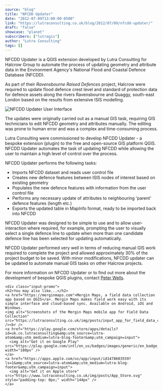 ```yaml
---
source: "blog"
title: "NFCDD Updater"
date: "2012-07-09T13:00:00-0500"
link: "https://lutraconsulting.co.uk/blog/2012/07/09/nfcdd-updater/"
draft: "false"
showcase: "planet"
subscribers: ["lutragis"]
author: "Lutra Consulting"
tags: []
---
```


<p>NFCDD Updater is a QGIS extension developed by Lutra Consulting for Halcrow Group to automate the process of updating geometry and attribute data in the Environment Agency's National Flood and Coastal Defence Database (NFCDD).</p>

<!-- more -->

<p>As part of their <em>Ravensbourne Raised Defences</em> project, Halcrow were required to update flood defence crest level and standard of protection data for defence assets along the rivers Ravensbourne and Quaggy, south-east London based on the results from extensive ISIS modelling.</p>

<p><img alt="NFCDD Updater User Interface" src="https://www.lutraconsulting.co.uk/img/posts/nfcdd-updater-ui.png" /></p>
<p>The updates were originally carried out as a manual GIS task, requiring GIS technicians to edit NFCDD geometry and attributes manually.  The editing was prone to human error and was a complex and time-consuming process.</p>
<p>Lutra Consulting were commissioned to develop NFCDD Updater - a bespoke extension (plugin) to the free and open-source GIS platform QGIS.  NFCDD Updater automates the task of updating NFCDD while allowing the user to maintain a high level of control over the process.</p>

<p>NFCDD Updater performs the following tasks:</p>
<ul>
    <li>Imports NFCDD dataset and reads user control file</li>
    <li>Creates new defence features between ISIS nodes of interest based on existing geometry</li>
    <li>Populates the new defence features with information from the user control file</li>
    <li>Performs any necessary update of attributes to neighbouring 'parent' defence features (length etc.)</li>
    <li>Exports the updated table in MapInfo format, ready to be imported back into NFCDD</li>
</ul>

<p>NFCDD Updater was designed to be simple to use and to allow user-interaction where required, for example, prompting the user to visually select a single defence line to update when more than one candidate defence line has been selected for updating automatically.</p>

<p>NFCDD Updater performed very well in terms of reducing manual GIS work required to complete the project and allowed approximately 30% of the project budget to be saved.  With minor modifications, NFCDD updater can be updated to automate manual GIS tasks on other Halcrow projects.</p>

<p>For more information on NFCDD Updater or to find out more about the development of bespoke QGIS plugins, contact <a href="mailto:peter.wells.lutraconsulting.co.uk">Peter Wells</a>.</p>

    <div class="input-promo">
    <h2>You may also like...</h2>
    <a href="https://merginmaps.com">Mergin Maps, a field data collection app based on QGIS</a>. Mergin Maps makes field work easy with its simple interface and cloud-based sync. Available on Android, iOS and Windows.
    <img alt="Screenshots of the Mergin Maps mobile app for Field Data Collection" src="https://lutraconsulting.co.uk/img/posts/input_app_for_field_data_collection.jpg" /><br />
    <a href="https://play.google.com/store/apps/details?id=uk.co.lutraconsulting&amp;utm_source=lutra-atom&amp;utm_medium=lutra-blog-footer&amp;utm_campaign=input">
      <img alt="Get it on Google Play" src="https://play.google.com/intl/en_us/badges/images/generic/en_badge_web_generic.png" width="180px" />
    </a>
    <a href="https://apps.apple.com/us/app/input/id1478603559?ls=1&amp;utm_source=lutra-atom&amp;utm_medium=lutra-blog-footer&amp;utm_campaign=input">
      <img alt="Get it on Apple store" src="https://www.lutraconsulting.co.uk/img/posts/App_Store.svg" style="padding-top: 0px;" width="144px" />
    </a>
  </div>
